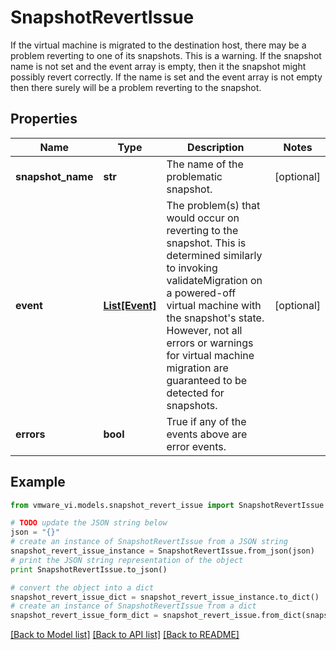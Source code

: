 # SnapshotRevertIssue

If the virtual machine is migrated to the destination host, there may be a problem reverting to one of its snapshots.  This is a warning. If the snapshot name is not set and the event array is empty, then it the snapshot might possibly revert correctly. If the name is set and the event array is not empty then there surely will be a problem reverting to the snapshot. 

## Properties
Name | Type | Description | Notes
------------ | ------------- | ------------- | -------------
**snapshot_name** | **str** | The name of the problematic snapshot.  | [optional] 
**event** | [**List[Event]**](Event.md) | The problem(s) that would occur on reverting to the snapshot.  This is determined similarly to invoking validateMigration on a powered-off virtual machine with the snapshot&#39;s state. However, not all errors or warnings for virtual machine migration are guaranteed to be detected for snapshots.  | [optional] 
**errors** | **bool** | True if any of the events above are error events.  | 

## Example

```python
from vmware_vi.models.snapshot_revert_issue import SnapshotRevertIssue

# TODO update the JSON string below
json = "{}"
# create an instance of SnapshotRevertIssue from a JSON string
snapshot_revert_issue_instance = SnapshotRevertIssue.from_json(json)
# print the JSON string representation of the object
print SnapshotRevertIssue.to_json()

# convert the object into a dict
snapshot_revert_issue_dict = snapshot_revert_issue_instance.to_dict()
# create an instance of SnapshotRevertIssue from a dict
snapshot_revert_issue_form_dict = snapshot_revert_issue.from_dict(snapshot_revert_issue_dict)
```
[[Back to Model list]](../README.md#documentation-for-models) [[Back to API list]](../README.md#documentation-for-api-endpoints) [[Back to README]](../README.md)


